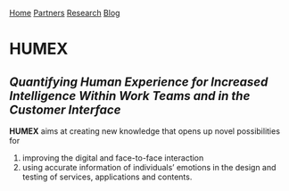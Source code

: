 [Home](README.MD)  [Partners](partners.md)  [Research](research.md)  [Blog](blog.md)

# HUMEX

## *Quantifying Human Experience for Increased Intelligence Within Work Teams and in the Customer Interface*

**HUMEX** aims at creating new knowledge that opens up novel possibilities for

1. improving the digital and face-to-face interaction
2. using accurate information of individuals’ emotions in the design and testing of services, applications and contents.

